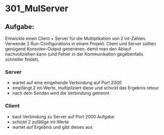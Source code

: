 # 301_MulServer

## Aufgabe:
Entwickle einen Client + Server für die Multiplikation von 2 int-Zahlen.
Verwende 2 Run-Configurations in einem Projekt.
Client und Server sollten genügend Konsolen-Output generieren, damit man den Ablauf nachvollziehen kann (und Fehler in der Kommunikation gegebenfalls schneller findet).

### Server
- wartet auf eine eingehende Verbindung auf Port 2000
- empfängt 2 int-Werte, multipliziert diese und schickt das Ergebnis retour
- nach dem Senden wird die Verbindung getrennt

### Client
- baut Verbindung zu Server auf Port 2000 Aufgabe
- schickt 2 zufällige int-Werte
- wartet auf Ergebnis und gibt dieses aus
